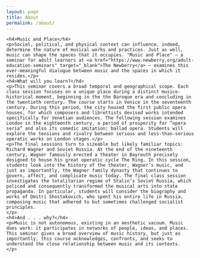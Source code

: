 ```yaml
---
layout: page
title: About
permalink: /about/
---
```


<div class="wrapper">

    <h4>Music and Place</h4>
    <p>Social, political, and physical context can influence, indeed, determine the nature of musical works and practices. Just as well, music can shape the spaces that it occupies. "Music and Place" – a seminar for adult learners at <a href="https://www.newberry.org/adult-education-seminars" target="_blank">The Newberry</a> – examines this ever-meaningful dialogue between music and the spaces in which it resides.</p>
    <h4>What will you learn?</h4>
    <p>This seminar covers a broad temporal and geographical scope. Each class session focuses on a unique place during a distinct musico-historical moment, beginning in the the Baroque era and concluding in the twentieth century. The course starts in Venice in the seventeenth century. During this period, the city housed the first public opera houses, for which composers and librettists devised works intended specifically for Venetian audiences. The following session examines London in the eighteenth century, a period of prosperity for “opera seria” and also its comedic imitation: ballad opera. Students will explore the tensions and rivalry between serious and less-than-serious operatic works on London stages.</p>
    <p>The final sessions turn to sizeable but likely familiar topics: Richard Wagner and Soviet Russia. At the end of the nineteenth century, Wagner famously erected a theater in Bayreuth precisely designed to house his great operatic cycle The Ring. In this session, students look into the history of the theater, Wagner’s music, and just as importantly, the Wagner family dynasty that continues to govern, affect, and complicate music today. The final class session investigates the totalitarian regime of Stalin’s Soviet Russia, which policed and consequently transformed the musical arts into state propaganda. In particular, students will consider the biography and works of Dmitri Shostakovich, who spent his entire life in Russia, composing music that adhered to but sometimes challenged socialist principles.
    </p>
    <h4>And . . . why?</h4>
    <p>Music is not autonomous, existing in an aesthetic vacuum. Music does work: it participates in networks of people, ideas, and places. This seminar gives a broad overview of music history, but just as importantly, this course acknowledges, confronts, and seeks to understand the close relationship between music and its contexts.
    </p>

</div>